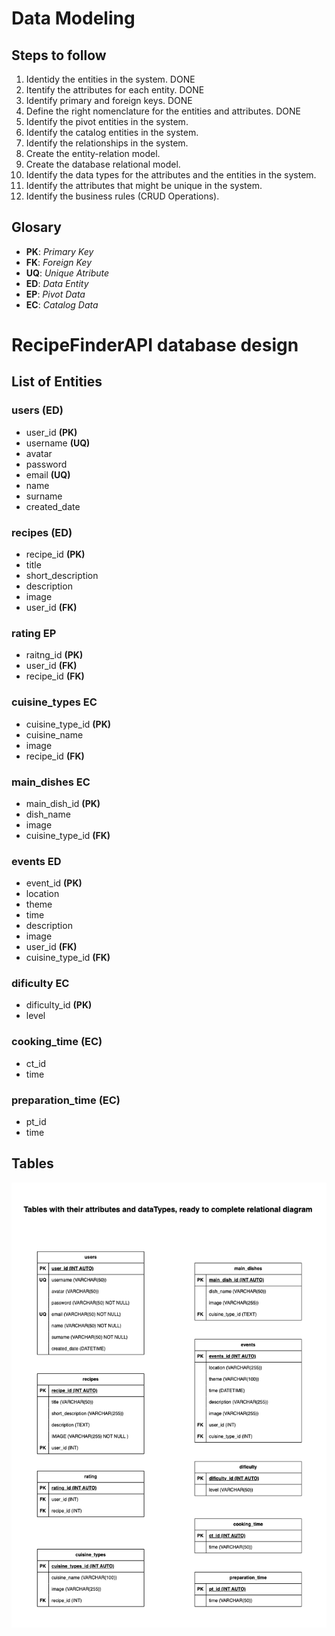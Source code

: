 # Data Modeling

## Steps to follow

1. Identidy the entities in the system. DONE
1. Itentify the attributes for each entity. DONE
1. Identify primary and foreign keys. DONE
1. Define the right nomenclature for the entities and attributes. DONE
1. Identify the pivot entities in the system.
1. Identify the catalog entities in the system.
1. Identify the relationships in the system.
1. Create the entity-relation model.
1. Create the database relational model.
1. Identify the data types for the attributes and the entities in the system.
1. Identify the attributes that might be unique in the system.
1. Identify the business rules (CRUD Operations).

## Glosary

- **PK**: _Primary Key_
- **FK**: _Foreign Key_
- **UQ**: _Unique Atribute_
- **ED**: _Data Entity_
- **EP**: _Pivot Data_
- **EC**: _Catalog Data_

# RecipeFinderAPI database design

## List of Entities

### users **(ED)**

- user_id **(PK)**
- username **(UQ)**
- avatar
- password
- email **(UQ)**
- name
- surname
- created_date

### recipes **(ED)**

- recipe_id **(PK)**
- title
- short_description
- description 
- image
- user_id **(FK)**

### rating **EP**

- raitng_id **(PK)**
- user_id **(FK)**
- recipe_id **(FK)**

### cuisine_types **EC**

- cuisine_type_id **(PK)**
- cuisine_name
- image
- recipe_id **(FK)**

### main_dishes **EC**

- main_dish_id **(PK)**
- dish_name
- image
- cuisine_type_id **(FK)**

### events **ED**

- event_id **(PK)**
- location
- theme
- time
- description
- image
- user_id **(FK)**
- cuisine_type_id **(FK)**

### dificulty **EC**
- dificulty_id **(PK)**
- level

### cooking_time **(EC)**
- ct_id
- time

### preparation_time **(EC)**
- pt_id
- time


[//]: # (Complete_relationships)


## Tables
![Recipes-Overview page](./public/recipeFinderRelationalModel.png)

